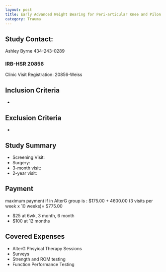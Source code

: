 ```yaml
---
layout: post
title: Early Advanced Weight Bearing for Peri-articular Knee and Pilon Injuries: An RCT using the Anti-Gravity Treadmill (AlterG)
category: Trauma
---
```


## Study Contact:  
Ashley Byrne
434-243-0289

### IRB-HSR 20856
Clinic Visit Registration:
20856-Weiss

##  Inclusion Criteria

- 

##  Exclusion Criteria

- 

## Study Summary

- Screening Visit: 
- Surgery: 
- 3-month visit: 
- 2-year visit: 

## Payment
maximum payment if in AlterG group is : $175.00 + 4600.00 (3 visits per week x 10 weeks)= $775.00
- $25 at 6wk, 3 month, 6 month
- $100 at 12 months

## Covered Expenses
- AlterG Phsyical Therapy Sessions
- Surveys
- Strength and ROM testing
- Function Performance Testing

